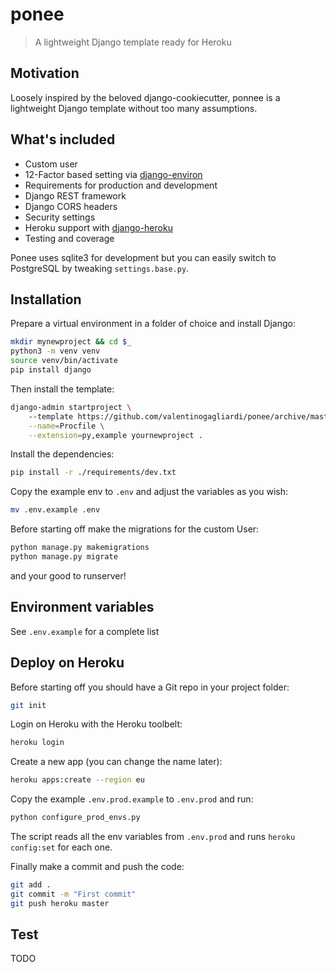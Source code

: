 # ponee
> A lightweight Django template ready for Heroku

## Motivation

Loosely inspired by the beloved django-cookiecutter, ponnee is a lightweight Django template without too many assumptions.

## What's included

- Custom user
- 12-Factor based setting via [django-environ](https://github.com/joke2k/django-environ)
- Requirements for production and development
- Django REST framework
- Django CORS headers
- Security settings
- Heroku support with [django-heroku](https://github.com/heroku/django-heroku)
- Testing and coverage

Ponee uses sqlite3 for development but you can easily switch to PostgreSQL by tweaking `settings.base.py`.

## Installation

Prepare a virtual environment in a folder of choice and install Django:

```bash
mkdir mynewproject && cd $_
python3 -m venv venv
source venv/bin/activate
pip install django
```

Then install the template:

```bash
django-admin startproject \ 
    --template https://github.com/valentinogagliardi/ponee/archive/master.zip \
    --name=Procfile \
    --extension=py,example yournewproject .
```

Install the dependencies:

```bash
pip install -r ./requirements/dev.txt
```

Copy the example env to `.env` and adjust the variables as you wish:

```bash
mv .env.example .env
```

Before starting off make the migrations for the custom User:

```bash
python manage.py makemigrations
python manage.py migrate
```

and your good to runserver!

## Environment variables

See `.env.example` for a complete list

## Deploy on Heroku

Before starting off you should have a Git repo in your project folder:

```bash
git init
```

Login on Heroku with the Heroku toolbelt:

```bash
heroku login
```

Create a new app (you can change the name later):

```bash
heroku apps:create --region eu
```

Copy the example `.env.prod.example` to `.env.prod` and run:

```bash
python configure_prod_envs.py
```

The script reads all the env variables from `.env.prod` and runs `heroku config:set` for each one.

Finally make a commit and push the code:

```bash
git add .
git commit -m "First commit"
git push heroku master
```

## Test

TODO
